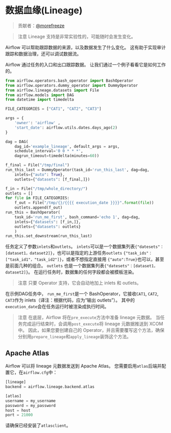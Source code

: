 # 数据血缘(Lineage)

> 贡献者：[@morefreeze](https://github.com/morefreeze)

> 注意
> Lineage 支持是非常实验性的，可能随时会发生变化。

Airflow 可以帮助跟踪数据的来源，以及数据发生了什么变化。 这有助于实现审计跟踪和数据治理，还可以调试数据流。

Airflow 通过任务的入口和出口跟踪数据。 让我们通过一个例子看看它是如何工作的。

```py
from airflow.operators.bash_operator import BashOperator
from airflow.operators.dummy_operator import DummyOperator
from airflow.lineage.datasets import File
from airflow.models import DAG
from datetime import timedelta

FILE_CATEGORIES = ["CAT1", "CAT2", "CAT3"]

args = {
    'owner': 'airflow' ,
    'start_date': airflow.utils.dates.days_ago(2)
}

dag = DAG(
    dag_id='example_lineage', default_args = args,
    schedule_interval='0 0 * * *',
    dagrun_timeout=timedelta(minutes=60))

f_final = File("/tmp/final")
run_this_last = DummyOperator(task_id='run_this_last', dag=dag,
    inlets={"auto": True},
    outlets={"datasets": [f_final,]})

f_in = File("/tmp/whole_directory/")
outlets = []
for file in FILE_CATEGORIES:
    f_out = File("/tmp/{}/{{{{ execution_date }}}}".format(file))
    outlets.append(f_out)
run_this = BashOperator(
    task_id='run_me_first', bash_command='echo 1', dag=dag,
    inlets={"datasets": [f_in,]},
    outlets={"datasets": outlets}
    )
run_this.set_downstream(run_this_last)
```

任务定义了参数`inlets`和`outlets`。 `inlets`可以是一个数据集列表`{"datesets"：[dataset1，dataset2]}`，也可以是指定的上游任务`outlets` `{"task_ids"：["task_id1"，"task_id2"]}`，或者不想指定直接用 `{"auto":True}`也可以，甚至是前面几种的组合。 `outlets` 也是一个数据集列表`{"datesets"：[dataset1，dataset2]}`。 在运行任务时，数据集的任何字段都会被模板渲染。

> 注意
> 只要 Operator 支持，它会自动地加上 inlets 和 outlets。

在示例DAG任务中， `run_me_first`是一个 BashOperator，它接收`CAT1`, `CAT2`, `CAT3`作为 inlets（译注：根据代码，应为“输出 outlets”）。 其中的`execution_date`会在任务运行时被渲染成执行时间。

> 注意
> 在底层，Airflow 将在`pre_execute`方法中准备 lineage 元数据。 当任务完成运行结束时，会调用`post_execute`将 lineage 元数据推送到 XCOM 中。 因此，如果您要创建自己的 Operator，并且需要覆写这个方法，确保分别用`prepare_lineage`和`apply_lineage`装饰这个方法。

## Apache Atlas

Airflow 可以将 lineage 元数据发送到 Apache Atlas。 您需要启用`atlas`后端并配置它，在`airflow.cfg`中：

```py
[lineage]
backend = airflow.lineage.backend.atlas

[atlas]
username = my_username
password = my_password
host = host
port = 21000
```

请确保已经安装了`atlasclient`。
